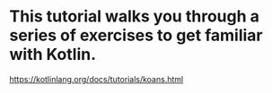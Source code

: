 # This tutorial walks you through a series of exercises to get familiar with Kotlin.

<https://kotlinlang.org/docs/tutorials/koans.html>
